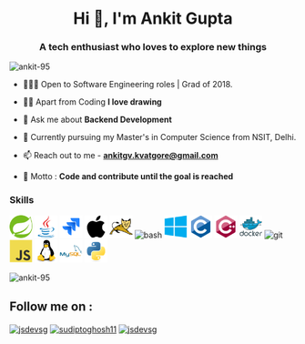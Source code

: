<h1 align="center">Hi 👋, I'm Ankit Gupta</h1>
<h3 align="center">A tech enthusiast who loves to explore new things</h3>

<p align="left"> <img src="https://komarev.com/ghpvc/?username=ankit-95" alt="ankit-95" /> </p>

- 🧑🏻‍💻 Open to Software Engineering roles | Grad of 2018. 

- ✌🏻 Apart from Coding **I love drawing**

- 💬 Ask me about **Backend Development**

- 💬 Currently pursuing my Master's in Computer Science from NSIT, Delhi.

- 📫 Reach out to me - **ankitgv.kvatgore@gmail.com**

- 🎯 Motto : **Code and contribute until the goal is reached**

### Skills

<p align="left"><img src="https://github.com/devicons/devicon/blob/master/icons/spring/spring-original.svg" alt="spring" width="40" height="40"/> 
 <img src="https://github.com/devicons/devicon/blob/master/icons/java/java-original.svg" alt="java" width="40" height="40"/> 
 <img src="https://github.com/devicons/devicon/blob/master/icons/jira/jira-original.svg" alt="jira" width="40" height="40"/> 
  <img src="https://github.com/devicons/devicon/blob/master/icons/apple/apple-original.svg" alt="apple" width="40" height="40"/> 
 <img src="https://github.com/devicons/devicon/blob/master/icons/tomcat/tomcat-original.svg" alt="tomcat" width="40" height="40"/> <img src="https://www.vectorlogo.zone/logos/gnu_bash/gnu_bash-icon.svg" alt="bash" width="40" height="40"/> <img src="https://github.com/devicons/devicon/blob/master/icons/windows8/windows8-original.svg" alt="windows8" width="40" height="40"/> <img src="https://github.com/devicons/devicon/blob/master/icons/c/c-original.svg" alt="c" width="40" height="40"/> <img src="https://github.com/devicons/devicon/blob/master/icons/cplusplus/cplusplus-original.svg" alt="cplusplus" width="40" height="40"/> <img src="https://github.com/devicons/devicon/blob/master/icons/docker/docker-original-wordmark.svg" alt="docker" width="40" height="40"/> <img src="https://www.vectorlogo.zone/logos/git-scm/git-scm-icon.svg" alt="git" width="40" height="40"/> <img src="https://github.com/devicons/devicon/blob/master/icons/javascript/javascript-original.svg" alt="javascript" width="40" height="40"/> <img src="https://github.com/devicons/devicon/blob/master/icons/linux/linux-original.svg" alt="linux" width="40" height="40"/> <img src="https://github.com/devicons/devicon/blob/master/icons/mysql/mysql-original-wordmark.svg" alt="mysql" width="40" height="40"/> <img src="https://github.com/devicons/devicon/blob/master/icons/python/python-original.svg" alt="python" width="40" height="40"/> </p><img align="center" src="https://github-readme-stats.vercel.app/api?username=ankit-95&show_icons=true" alt="ankit-95" />

<p align="center">
<h2>Follow me on :</h2>
<a href="https://twitter.com/ankitgv" target="blank"><img align="center" src="https://cdn.jsdelivr.net/npm/simple-icons@3.0.1/icons/twitter.svg" alt="jsdevsg" height="40" width="40" /></a>
<a href="https://linkedin.com/in/95-ankit-gupta" target="blank"><img align="center" src="https://cdn.jsdelivr.net/npm/simple-icons@3.0.1/icons/linkedin.svg" alt="sudiptoghosh11" height="40" width="40" /></a>
<a href="https://instagram.com/95ankit_gupta" target="blank"><img align="center" src="https://cdn.jsdelivr.net/npm/simple-icons@3.0.1/icons/instagram.svg" alt="jsdevsg" height="40" width="40" /></a>
</p>
